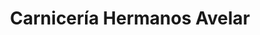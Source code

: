 ---
title: "Carnicería Hermanos Avelar"
url: /zapopan/carniceria-hermanos-avelar/
shop: Metzgerei
---